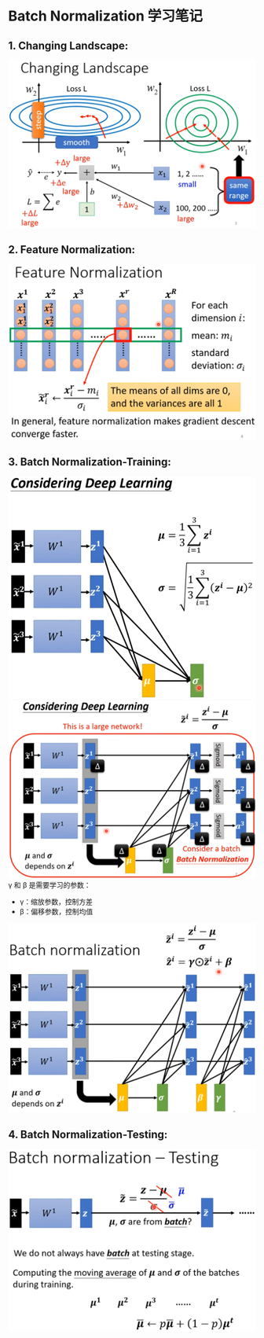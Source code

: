 # Batch Normalization 学习笔记

## 1. Changing Landscape:
![训练过程中的环境变化](Batch_Normalization/image.png)

## 2. Feature Normalization:
![特征归一化概念](Batch_Normalization/image-1.png)

## 3. Batch Normalization-Training:
![批量归一化训练过程](Batch_Normalization/image-2.png)
![批量归一化算法步骤](Batch_Normalization/image-3.png)
γ 和 β 是需要学习的参数：
- γ：缩放参数，控制方差
- β：偏移参数，控制均值

![可学习参数示意图](Batch_Normalization/image-4.png)

## 4. Batch Normalization-Testing:
![批量归一化测试阶段](Batch_Normalization/image-5.png)